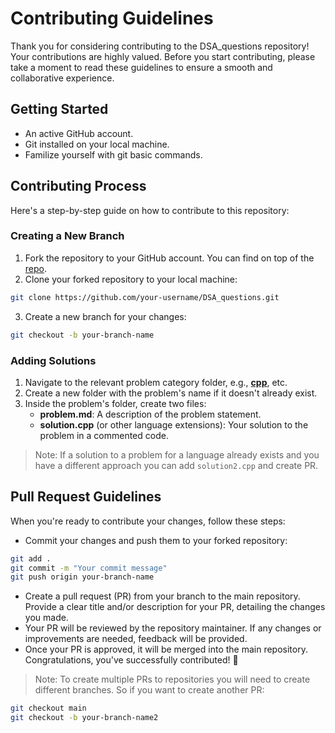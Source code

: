 # Contributing Guidelines

Thank you for considering contributing to the DSA_questions repository! Your contributions are highly valued. Before you start contributing, please take a moment to read these guidelines to ensure a smooth and collaborative experience.

## Getting Started
- An active GitHub account.
- Git installed on your local machine.
- Familize yourself with git basic commands.

## Contributing Process

Here's a step-by-step guide on how to contribute to this repository:

### Creating a New Branch

1. Fork the repository to your GitHub account. You can find on top of the [repo](https://github.com/muntaxir4/DSA_questions).
2. Clone your forked repository to your local machine:

```bash
git clone https://github.com/your-username/DSA_questions.git
```

3. Create a new branch for your changes:

```bash
git checkout -b your-branch-name
```

### Adding Solutions

1. Navigate to the relevant problem category folder, e.g., [**cpp**](/problems/cpp/), etc.
2. Create a new folder with the problem's name if it doesn't already exist.
3. Inside the problem's folder, create two files:
   - **problem.md**: A description of the problem statement.
   - **solution.cpp** (or other language extensions): Your solution to the problem in a commented code.

> Note: If a solution to a problem for a language already exists and you have a different approach you can add `solution2.cpp` and create PR.

## Pull Request Guidelines

When you're ready to contribute your changes, follow these steps:

- Commit your changes and push them to your forked repository:

```bash
git add .
git commit -m "Your commit message"
git push origin your-branch-name
```

- Create a pull request (PR) from your branch to the main repository. Provide a clear title and/or description for your PR, detailing the changes you made.
- Your PR will be reviewed by the repository maintainer. If any changes or improvements are needed, feedback will be provided.
- Once your PR is approved, it will be merged into the main repository. Congratulations, you've successfully contributed! 🥳

> Note: To create multiple PRs to repositories you will need to create different branches. So if you want to create another PR: 
```bash
git checkout main
git checkout -b your-branch-name2
```

